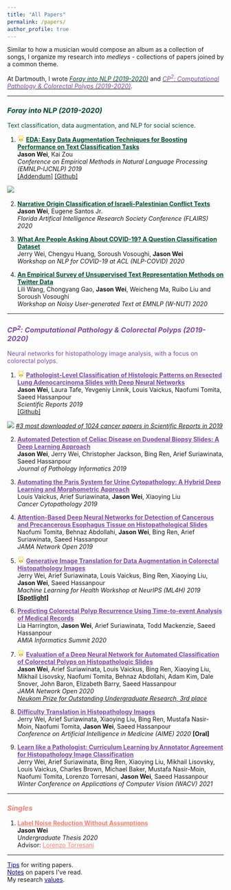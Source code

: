 ```yaml
---
title: "All Papers"
permalink: /papers/
author_profile: true
---
```


Similar to how a musician would compose an album as a collection of songs, I organize my research into *medleys* - collections of papers joined by a common theme. 

At Dartmouth, I wrote [<span style="color:#004E30">*Foray into NLP (2019-2020)*</span>](#foray) and [<span style="color:#7d49ab"> *CP<sup>2</sup>: Computational Pathology & Colorectal Polyps (2019-2020)*</span>](#cp2). 

------

### <a name="foray"></a> <span style="color:#004E30"> *Foray into NLP (2019-2020)* </span>  

<span style="color:#004E30">Text classification, data augmentation, and NLP for social science.</span>

1. <img height="16" width="16" src="/images/glowing-star.png"> <a href="https://www.aclweb.org/anthology/D19-1670.pdf" style="color:#004E30" target="_blank"><b>EDA: Easy Data Augmentation Techniques for Boosting Performance on Text Classification Tasks</b></a>  
**Jason Wei**, Kai Zou  
*Conference on Empirical Methods in Natural Language Processing (EMNLP-IJCNLP) 2019* <br>
<a href="https://jasonwei20.github.io/addendum_eda/" target="_blank">[Addendum]</a>
<a href="https://github.com/jasonwei20/eda_nlp" target="_blank">[Github]</a>
<img height="16" src="https://img.shields.io/github/stars/jasonwei20/eda_nlp.svg?logo=github&logoColor=white&colorA=navy&link=https://github.com/jasonwei20/eda_nlp&link=https://github.com/jasonwei20/eda_nlp">  

2. <a href="https://www.aaai.org/ocs/index.php/FLAIRS/FLAIRS20/paper/view/18443" style="color:#004E30" target="_blank"><b>Narrative Origin Classification of Israeli-Palestinian Conflict Texts</b></a>  
**Jason Wei**, Eugene Santos Jr.  
*Florida Artifical Intelligence Research Society Conference (FLAIRS) 2020*   

3. <a href="https://www.aclweb.org/anthology/2020.nlpcovid19-acl.8" style="color:#004E30" target="_blank"><b>What Are People Asking About COVID-19? A Question Classification Dataset</b></a>  
Jerry Wei, Chengyu Huang, Soroush Vosoughi, **Jason Wei**  
*Workshop on NLP for COVID-19 at ACL (NLP-COVID) 2020*   

4. <a href="http://noisy-text.github.io/2020/pdf/2020.d200-1.27.pdf" style="color:#004E30" target="_blank"><b>An Empirical Survey of Unsupervised Text Representation Methods on Twitter Data</b></a>  
Lili Wang, Chongyang Gao, **Jason Wei**, Weicheng Ma, Ruibo Liu and Soroush Vosoughi    
*Workshop on Noisy User-generated Text at EMNLP (W-NUT) 2020*   

------

### <a name="cp2"></a> <span style="color:#7d49ab"> *CP<sup>2</sup>: Computational Pathology & Colorectal Polyps (2019-2020)* </span>  

<span style="color:#7d49ab">Neural networks for histopathology image analysis, with a focus on colorectal polyps.</span>

1. <img height="16" width="16" src="/images/glowing-star.png"> <a href="https://www.nature.com/articles/s41598-019-40041-7" style="color:#7d49ab" target="_blank"><b>Pathologist-Level Classification of Histologic Patterns on Resected Lung Adenocarcinoma Slides with Deep Neural Networks</b></a>  
**Jason Wei**, Laura Tafe, Yevgeniy Linnik, Louis Vaickus, Naofumi Tomita, Saeed Hassanpour    
*Scientific Reports 2019*  
<a href="https://github.com/BMIRDS/deepslide" target="_blank">[Github]</a> 
<img height="16" src="https://img.shields.io/github/stars/BMIRDS/deepslide.svg?logo=github&logoColor=white&colorA=navy&link=https://github.com/BMIRDS/deepslide&link=https://github.com/BMIRDS/deepslide">  
<a href="https://www.nature.com/collections/ghegcgfbdi" target="_blank"><i>#3 most downloaded of 1024 cancer papers in Scientific Reports in 2019</i></a>   

2. <a href="http://www.jpathinformatics.org/article.asp?issn=2153-3539;year=2019;volume=10;issue=1;spage=7;epage=7;aulast=Wei" style="color:#7d49ab" target="_blank"><b>Automated Detection of Celiac Disease on Duodenal Biopsy Slides: A Deep Learning Approach</b></a>  
**Jason Wei**, Jerry Wei, Christopher Jackson, Bing Ren, Arief Suriawinata, Saeed Hassanpour  
*Journal of Pathology Informatics 2019*   

3. <a href="https://onlinelibrary.wiley.com/doi/abs/10.1002/cncy.22099" style="color:#7d49ab" target="_blank"><b>Automating the Paris System for Urine Cytopathology: A Hybrid Deep Learning and Morphometric Approach</b></a>  
Louis Vaickus, Arief Suriawinata, **Jason Wei**, Xiaoying Liu  
*Cancer Cytopathology 2019*  

4. <a href="https://jamanetwork.com/journals/jamanetworkopen/fullarticle/2753982" style="color:#7d49ab" target="_blank"><b>Attention-Based Deep Neural Networks for Detection of Cancerous and Precancerous Esophagus Tissue on Histopathological Slides</b></a>  
Naofumi Tomita, Behnaz Abdollahi, **Jason Wei**, Bing Ren, Arief Suriawinata, Saeed Hassanpour  
*JAMA Network Open 2019*   

5. <img height="16" width="16" src="/images/glowing-star.png"> <a href="https://arxiv.org/abs/1910.05827" style="color:#7d49ab" target="_blank"><b>Generative Image Translation for Data Augmentation in Colorectal Histopathology Images</b></a>  
Jerry Wei, Arief Suriawinata, Louis Vaickus, Bing Ren, Xiaoying Liu, **Jason Wei**, Saeed Hassanpour  
*Machine Learning for Health Workshop at NeurIPS (ML4H) 2019* <a href="https://slideslive.com/38923239/spotlight-paper-talks?t=1095" target="_blank"><b>[Spotlight]</b></a>  

6. <a href="https://www.ncbi.nlm.nih.gov/pmc/articles/PMC7233054/" style="color:#7d49ab" target="_blank"><b>Predicting Colorectal Polyp Recurrence Using Time-to-event Analysis of Medical Records</b></a>     
Lia Harrington, **Jason Wei**, Arief Suriawinata, Todd Mackenzie, Saeed Hassanpour    
*AMIA Informatics Summit 2020*   

7. <img height="16" width="16" src="/images/glowing-star.png"> <a href="https://jamanetwork.com/journals/jamanetworkopen/fullarticle/2764906" style="color:#7d49ab" target="_blank"><b>Evaluation of a Deep Neural Network for Automated Classification of Colorectal Polyps on Histopathologic Slides</b></a>  
**Jason Wei**, Arief Suriawinata, Louis Vaickus, Bing Ren, Xiaoying Liu, Mikhail Lisovsky, Naofumi Tomita, Behnaz Abdollahi, Adam Kim, Dale Snover, John Baron, Elizabeth Barry, Saeed Hassanpour  
*JAMA Network Open 2020*  
<a href="https://neukom.dartmouth.edu/research/neukom-research-prizes/2020-neukom-research-prize-winners" target="_blank"><i>Neukom Prize for Outstanding Undergraduate Research, 3rd place</i></a>  

8. <a href="https://arxiv.org/abs/2004.12535" style="color:#7d49ab" target="_blank"><b>Difficulty Translation in Histopathology Images</b></a>  
Jerry Wei, Arief Suriawinata, Xiaoying Liu, Bing Ren, Mustafa Nasir-Moin, Naofumi Tomita, **Jason Wei**, Saeed Hassanpour   
*Conference on Artificial Intelligence in Medicine (AIME) 2020* <a target="_blank"><b>[Oral]</b></a>  

9. <a href="https://arxiv.org/abs/2009.13698" style="color:#7d49ab" target="_blank"><b>Learn like a Pathologist: Curriculum Learning by Annotator Agreement for Histopathology Image Classification</b></a>  
Jerry Wei, Arief Suriawinata, Bing Ren, Xiaoying Liu, Mikhail Lisovsky, Louis Vaickus, Charles Brown, Michael Baker, Mustafa Nasir-Moin, Naofumi Tomita, Lorenzo Torresani, **Jason Wei**, Saeed Hassanpour   
*Winter Conference on Applications of Computer Vision (WACV) 2021* 


------

### <span style="color:#fa8072"> *Singles* </span> 

1. <a href="https://www.cs.dartmouth.edu/~trdata/reports/TR2020-899.pdf" style="color:#fa8072" target="_blank"><b>Label Noise Reduction Without Assumptions</b></a>  
**Jason Wei**  
*Undergraduate Thesis 2020*  
Advisor: <a href="https://www.cs.dartmouth.edu/~lorenzo/home.html" style="color:#fa8072" target="_blank">Lorenzo Torresani</a> <br>  


------

<a href="https://jasonwei20.github.io/writing_tips/" style="color:navy">Tips</a> for writing papers.  
<a href="https://jasonwei20.github.io/notes/" style="color:navy">Notes</a> on papers I've read.   
My research <a href="https://jasonwei20.github.io/research_values/" style="color:navy">values</a>. 